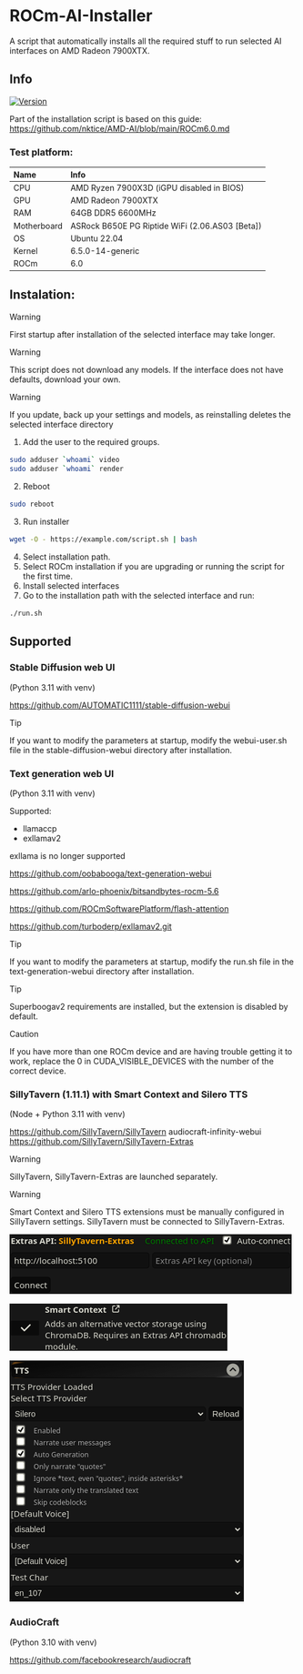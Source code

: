 # ROCm-AI-Installer
A script that automatically installs all the required stuff to run selected AI interfaces on AMD Radeon 7900XTX.

## Info
[![Version](https://img.shields.io/badge/2.0-version-orange.svg)](https://github.com/Mateusz-Dera/ROCm-AI-Installer/blob/main/README.md)

Part of the installation script is based on this guide: https://github.com/nktice/AMD-AI/blob/main/ROCm6.0.md
### Test platform:
|Name|Info|
|:---|:---|
|CPU|AMD Ryzen 7900X3D (iGPU disabled in BIOS)|
|GPU|AMD Radeon 7900XTX|
|RAM|64GB DDR5 6600MHz|
|Motherboard|ASRock B650E PG Riptide WiFi (2.06.AS03 [Beta])|
|OS|Ubuntu 22.04|
|Kernel|6.5.0-14-generic|
|ROCm|6.0|

## Instalation:
> [!WARNING]
> First startup after installation of the selected interface may take longer.

> [!WARNING]
> This script does not download any models. If the interface does not have defaults, download your own.

> [!WARNING]
> If you update, back up your settings and models, as reinstalling deletes the selected interface directory

1. Add the user to the required groups.
```bash
sudo adduser `whoami` video
sudo adduser `whoami` render
```
2. Reboot
```bash
sudo reboot
```
3. Run installer 
```bash
wget -O - https://example.com/script.sh | bash
```
4. Select installation path.
5. Select ROCm installation if you are upgrading or running the script for the first time.
6. Install selected interfaces
7. Go to the installation path with the selected interface and run:
```bash
./run.sh
```

## Supported

### Stable Diffusion web UI
(Python 3.11 with venv)

https://github.com/AUTOMATIC1111/stable-diffusion-webui

> [!TIP]
> If you want to modify the parameters at startup, modify the webui-user.sh file in the stable-diffusion-webui directory after installation.

### Text generation web UI
(Python 3.11 with venv)

Supported:
* llamaccp
* exllamav2

exllama is no longer supported

https://github.com/oobabooga/text-generation-webui

https://github.com/arlo-phoenix/bitsandbytes-rocm-5.6

https://github.com/ROCmSoftwarePlatform/flash-attention

https://github.com/turboderp/exllamav2.git

> [!TIP]
> If you want to modify the parameters at startup, modify the run.sh file in the text-generation-webui directory after installation.

> [!TIP]
> Superboogav2 requirements are installed, but the extension is disabled by default.

> [!Caution]
> If you have more than one ROCm device and are having trouble getting it to work, replace the 0 in CUDA_VISIBLE_DEVICES with the number of the correct device.

### SillyTavern (1.11.1) with Smart Context and Silero TTS
(Node + Python 3.11 with venv)

https://github.com/SillyTavern/SillyTavern
audiocraft-infinity-webui
https://github.com/SillyTavern/SillyTavern-Extras

> [!WARNING]
> SillyTavern, SillyTavern-Extras are launched separately.

> [!WARNING]
> Smart Context and Silero TTS extensions must be manually configured in SillyTavern settings. SillyTavern must be connected to SillyTavern-Extras.

![Connect](https://github.com/Mateusz-Dera/ROCm-AI-Installer/blob/main/images/connect.png)

![Smart Context](https://github.com/Mateusz-Dera/ROCm-AI-Installer/blob/main/images/smart.png)

![Silero TTS](https://github.com/Mateusz-Dera/ROCm-AI-Installer/blob/main/images/tts.png)

### AudioCraft
(Python 3.10 with venv)

https://github.com/facebookresearch/audiocraft